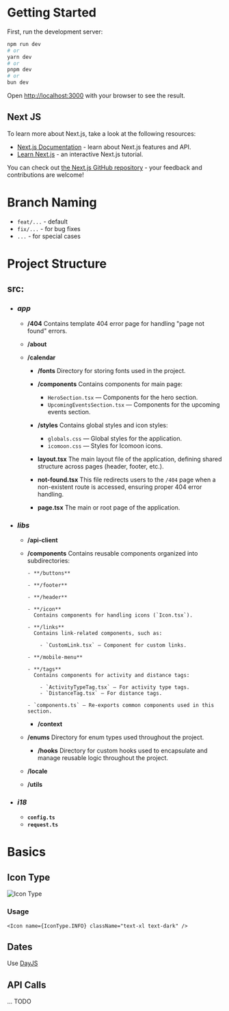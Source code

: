 # Getting Started

First, run the development server:

```bash
npm run dev
# or
yarn dev
# or
pnpm dev
# or
bun dev
```

Open [http://localhost:3000](http://localhost:3000) with your browser to see the result.

## Next JS

To learn more about Next.js, take a look at the following resources:

- [Next.js Documentation](https://nextjs.org/docs) - learn about Next.js features and API.
- [Learn Next.js](https://nextjs.org/learn) - an interactive Next.js tutorial.

You can check out [the Next.js GitHub repository](https://github.com/vercel/next.js) - your feedback and contributions
are welcome!

# Branch Naming

* `feat/...` - default
* `fix/...` - for bug fixes
* `...` - for special cases

# Project Structure

## src:

- ### **_app_**

    - **/404**
      Contains template 404 error page for handling "page not found" errors.

    - **/about**
    - **/calendar**

        - **/fonts**
          Directory for storing fonts used in the project.

        - **/components**
          Contains components for main page:

            - `HeroSection.tsx` — Components for the hero section.
            - `UpcomingEventsSection.tsx` — Components for the upcoming events section.

        - **/styles**
          Contains global styles and icon styles:

            - `globals.css` — Global styles for the application.
            - `icomoon.css` — Styles for Icomoon icons.

        - **layout.tsx**
          The main layout file of the application, defining shared structure across pages (header, footer, etc.).

        - **not-found.tsx**
          This file redirects users to the `/404` page when a non-existent route is accessed, ensuring proper 404 error
          handling.

        - **page.tsx**
          The main or root page of the application.

- ### **_libs_**

    - **/api-client**

    - **/components**
      Contains reusable components organized into subdirectories:

          - **/buttons**

          - **/footer**

          - **/header**

          - **/icon**
            Contains components for handling icons (`Icon.tsx`).

          - **/links**
            Contains link-related components, such as:

              - `CustomLink.tsx` — Component for custom links.

          - **/mobile-menu**

          - **/tags**
            Contains components for activity and distance tags:

              - `ActivityTypeTag.tsx` — For activity type tags.
              - `DistanceTag.tsx` — For distance tags.

          - `components.ts` — Re-exports common components used in this section.

        - **/context**
    - **/enums**
      Directory for enum types used throughout the project.
        - **/hooks**
          Directory for custom hooks used to encapsulate and manage reusable logic throughout the project.
    - **/locale**
    - **/utils**

- ### **_i18_**
    - **`config.ts`**
    - **`request.ts`**

# Basics

## Icon Type

![Icon Type](https://firebasestorage.googleapis.com/v0/b/dasboard-bb88c.appspot.com/o/icon-type.webp?alt=media&token=4e310b68-2b02-4773-bf7d-d7bde0fc7bbb)

### Usage

```tsx
<Icon name={IconType.INFO} className="text-xl text-dark" />
```

## Dates

Use [DayJS](https://day.js.org/)

## API Calls

... TODO
